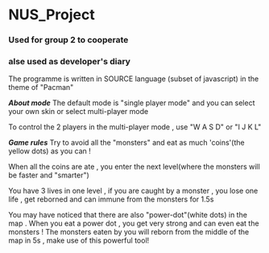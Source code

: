 # NUS_Project
### Used for group 2 to cooperate
### alse used as developer's diary

The programme is written in SOURCE language (subset of javascript)
in the theme of "Pacman"


***About mode***
The default mode is "single player mode" and you can select your own skin or select multi-player mode

To control the 2 players in the multi-player mode , use "W A S D" or "I J K L"

***Game rules***
Try to avoid all the "monsters" and eat as much 'coins'(the yellow dots) as you can !

When all the coins are ate , you enter the next level(where the monsters will be faster and "smarter")

You have 3 lives in one level , if you are caught by a monster , you lose one life , get reborned and can immune from the monsters for 1.5s

You may have noticed that there are also "power-dot"(white dots) in the map . When you eat a power dot , you get very strong and can even eat the monsters ! The monsters eaten by you will reborn from the middle of the map in 5s , make use of this powerful tool!
